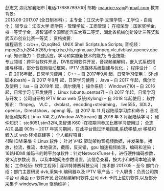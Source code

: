 彭志文
湖北省襄阳市 |电话:17688789700| 邮箱: maurice.svip@gmail.com
教育背景:		
2013.09-2017.07 (全日制本科)；
主专业：江汉大学 文理学院 - 工学位 - 自动化；
辅专业：江汉大学 商学院 - 管理学位 - 工商管理；
在校荣誉：国家奖学金，校一等奖学金，恩智浦杯全国智能汽车大赛二等奖，湖北省机械创新设计三等奖和武汉市创业比赛一等奖；
资格摘要:		
编程语言：c/c++, Qt,sqlite3, UNIX Shell Scripts,lua Scripts;
音视频：mpeg2ts,h264,h265,rtmp,rtsp,hls,nginx,aac,ffmpeg,vlc,dvblast,opencv,opengl;
知识能力： 快速适应，学习和实施新技术的能力;
专业技能:	
专业领域：跨平台软件开发，DVB应用软件开发，音视频编解码，嵌入式系统搭建与移植，部分音视频驱动框架，IPTV 流媒体系统搭建与优化，；
程序设计：
C – 自 2016年起，日常学习使用；
C++ – 自 2017年9月 起，日常学习使用；
Shell 脚本(bash) – 自 2017 年9月 起，日常学习使用；
Java – 自 2017 年起，偶尔涉及使用；
lua – 自 2019年 起，偶尔使用；
操作系统：
Window(7,10) – 自 2016起，日常学习与开发使用；
Linux (ubuntu,centos7) – 自 2017 年起，日常学习与开发；
公司自研的 IPTV linux web 系统(Kylong) – 自 2018 年起使用；
软件知识： 
ffmpeg， VLC ， dvblast，encoding+streaming， live555，SDL2，opencv，Directshow，opengl 等，自 2017 年 11 月起陆续学习库和命令；
音视频驱动架构:( Linux V4L2),(Window AVStream) 自 2018 年 3 月起陆续学习；
硬件知识：
stc8051,stm32f4,恩智浦 K60 -在校期间参加比赛学习使用过；
全志 A20,晶晨 905s – 2017 年实习期间，在此平台做过环境搭建,系统移植,qt 移植和嵌入式 web 环境搭建等；
个人编程项目:		
4路HDMI采集卡 Linux 软件： 针对 V4l2 驱动架构音视频数据，并发采集，播放，拉流，推流，本地录流，截图，反交错，gpu 加速视频处理，编码和渲染；
16路HDMI 编码卡的跨平台qt软件：针对NetworkTuner卡，进行硬件编码参数，发ts流参数设 置，以及本地网络参数设置，流信息查看，按大小和时间本地流录制；
工作经历:
软件工程师 | 深圳特博赛科技公司 | 技术部
2017.05 – 至今
部门介绍：部门主要研发 dvb,采集卡,编码器以及 IPTV 等产品；
个人职责：负责公司跨平台 qt 桌面 pc 软件开发,音视频编解码软件,公司 dvb 卡的上位机软件,以及部分采集卡 windows/linux 驱动维护；
